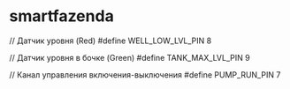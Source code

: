 # smartfazenda

// Датчик уровня (Red)
#define WELL_LOW_LVL_PIN  8

// Датчик уровня в бочке (Green)
#define TANK_MAX_LVL_PIN  9

// Канал управления включения-выключения
#define PUMP_RUN_PIN     7